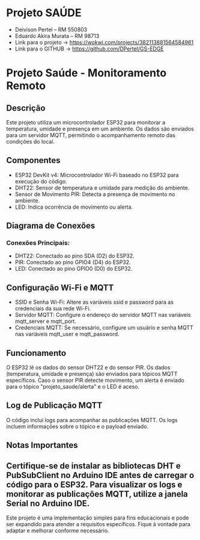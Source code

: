 # Projeto SAÚDE
- Deivison Pertel – RM 550803
- Eduardo Akira Murata – RM 98713
- Link para o projeto -> https://wokwi.com/projects/382113881564584961
- Link para o GITHUB -> https://github.com/DPertel/GS-EDGE

# Projeto Saúde - Monitoramento Remoto
## Descrição
Este projeto utiliza um microcontrolador ESP32 para monitorar a temperatura, umidade e presença em um ambiente. Os dados são enviados para um servidor MQTT, permitindo o acompanhamento remoto das condições do local.

## Componentes
- ESP32 DevKit v4: Microcontrolador Wi-Fi baseado no ESP32 para execução do código.
- DHT22: Sensor de temperatura e umidade para medição do ambiente.
- Sensor de Movimento PIR: Detecta a presença de movimento no ambiente.
- LED: Indica ocorrência de movimento ou alerta.

## Diagrama de Conexões

### Conexões Principais:
- DHT22: Conectado ao pino SDA (D2) do ESP32.
- PIR: Conectado ao pino GPIO4 (D4) do ESP32.
- LED: Conectado ao pino GPIO0 (D0) do ESP32.

## Configuração Wi-Fi e MQTT
- SSID e Senha Wi-Fi: Altere as variáveis ssid e password para as credenciais da sua rede Wi-Fi.
- Servidor MQTT: Configure o endereço do servidor MQTT nas variáveis mqtt_server e mqtt_port.
- Credenciais MQTT: Se necessário, configure um usuário e senha MQTT nas variáveis mqtt_user e mqtt_password.

## Funcionamento
O ESP32 lê os dados do sensor DHT22 e do sensor PIR. Os dados (temperatura, umidade e presença) são enviados para tópicos MQTT específicos. Caso o sensor PIR detecte movimento, um alerta é enviado para o tópico "projeto_saude/alerta" e o LED é aceso.

## Log de Publicação MQTT
O código inclui logs para acompanhar as publicações MQTT. Os logs incluem informações sobre o tópico e o payload enviado.

## Notas Importantes
Certifique-se de instalar as bibliotecas DHT e PubSubClient no Arduino IDE antes de carregar o código para o ESP32.
Para visualizar os logs e monitorar as publicações MQTT, utilize a janela Serial no Arduino IDE.
---
Este projeto é uma implementação simples para fins educacionais e pode ser expandido para atender a requisitos específicos. Fique à vontade para adaptar e melhorar conforme necessário.